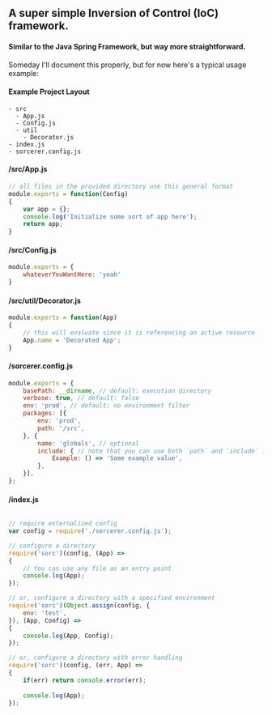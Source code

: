 ## A super simple Inversion of Control (IoC) framework.
#### Similar to the Java Spring Framework, but way more straightforward.

Someday I'll document this properly, but for now here's a typical usage example:

#### Example Project Layout
```
- src
  - App.js
  - Config.js
  - util
    - Decorator.js
- index.js
- sorcerer.config.js
```

#### /src/App.js
```js
// all files in the provided directory use this general format
module.exports = function(Config)
{
	var app = {};
	console.log('Initialize some sort of app here');
	return app;
}
```

#### /src/Config.js
```js
module.exports = {
	whateverYouWantHere: 'yeah'
}
```

#### /src/util/Decorator.js
```js
module.exports = function(App)
{
	// this will evaluate since it is referencing an active resource
	App.name = 'Decorated App';
}
```

#### /sorcerer.config.js
```js
module.exports = {
	basePath: __dirname, // default: execution directory
	verbose: true, // default: false
	env: 'prod', // default: no environment filter
	packages: [{
		env: 'prod',
		path: '/src',
	}, {
		name: 'globals', // optional
		include: { // note that you can use both `path` and `include` in the same package
			Example: () => 'Some example value',
		},
	}],
};
```

#### /index.js
```js

// require externalized config
var config = require('./sorcerer.config.js');

// configure a directory
require('sorc')(config, (App) =>
{
	// You can use any file as an entry point
	console.log(App);
});

// or, configure a directory with a specified environment
require('sorc')(Object.assign(config, {
	env: 'test',
}), (App, Config) =>
{
	console.log(App, Config);
});

// or, configure a directory with error handling
require('sorc')(config, (err, App) =>
{
	if(err) return console.error(err);
	
	console.log(App);
});
```